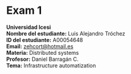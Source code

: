 # Exam 1
**Universidad Icesi**  
**Nombre del estudiante:** Luis Alejandro Tróchez  
**ID del estudiante:** A00054648  
**Email:** zehcort@hotmail.es  
**Materia:** Distributed systems    
**Profesor:** Daniel Barragán C.  
**Tema:** Infrastructure automatization  

